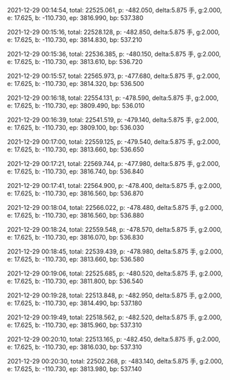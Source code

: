 2021-12-29 00:14:54, total: 22525.061, p: -482.050, delta:5.875 手, g:2.000, e: 17.625, b: -110.730, ep: 3816.990, bp: 537.380

2021-12-29 00:15:16, total: 22528.128, p: -482.850, delta:5.875 手, g:2.000, e: 17.625, b: -110.730, ep: 3814.830, bp: 537.210

2021-12-29 00:15:36, total: 22536.385, p: -480.150, delta:5.875 手, g:2.000, e: 17.625, b: -110.730, ep: 3813.610, bp: 536.720

2021-12-29 00:15:57, total: 22565.973, p: -477.680, delta:5.875 手, g:2.000, e: 17.625, b: -110.730, ep: 3814.320, bp: 536.500

2021-12-29 00:16:18, total: 22554.131, p: -478.590, delta:5.875 手, g:2.000, e: 17.625, b: -110.730, ep: 3809.490, bp: 536.010

2021-12-29 00:16:39, total: 22541.519, p: -479.140, delta:5.875 手, g:2.000, e: 17.625, b: -110.730, ep: 3809.100, bp: 536.030

2021-12-29 00:17:00, total: 22559.125, p: -479.540, delta:5.875 手, g:2.000, e: 17.625, b: -110.730, ep: 3813.660, bp: 536.650

2021-12-29 00:17:21, total: 22569.744, p: -477.980, delta:5.875 手, g:2.000, e: 17.625, b: -110.730, ep: 3816.740, bp: 536.840

2021-12-29 00:17:41, total: 22564.900, p: -478.400, delta:5.875 手, g:2.000, e: 17.625, b: -110.730, ep: 3816.560, bp: 536.870

2021-12-29 00:18:04, total: 22566.022, p: -478.480, delta:5.875 手, g:2.000, e: 17.625, b: -110.730, ep: 3816.560, bp: 536.880

2021-12-29 00:18:24, total: 22559.548, p: -478.570, delta:5.875 手, g:2.000, e: 17.625, b: -110.730, ep: 3816.070, bp: 536.830

2021-12-29 00:18:45, total: 22539.439, p: -478.980, delta:5.875 手, g:2.000, e: 17.625, b: -110.730, ep: 3813.660, bp: 536.580

2021-12-29 00:19:06, total: 22525.685, p: -480.520, delta:5.875 手, g:2.000, e: 17.625, b: -110.730, ep: 3811.800, bp: 536.540

2021-12-29 00:19:28, total: 22513.848, p: -482.950, delta:5.875 手, g:2.000, e: 17.625, b: -110.730, ep: 3814.490, bp: 537.180

2021-12-29 00:19:49, total: 22518.562, p: -482.520, delta:5.875 手, g:2.000, e: 17.625, b: -110.730, ep: 3815.960, bp: 537.310

2021-12-29 00:20:10, total: 22513.165, p: -482.450, delta:5.875 手, g:2.000, e: 17.625, b: -110.730, ep: 3816.030, bp: 537.310

2021-12-29 00:20:30, total: 22502.268, p: -483.140, delta:5.875 手, g:2.000, e: 17.625, b: -110.730, ep: 3813.980, bp: 537.140